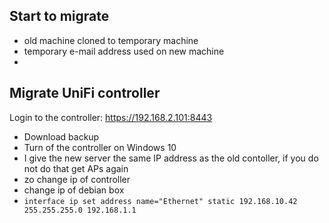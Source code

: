 ## Start to migrate

* old machine cloned to temporary machine
* temporary e-mail address used on new machine
*

## Migrate UniFi controller



Login to the controller:
https://192.168.2.101:8443

* Download backup
* Turn of the controller on Windows 10
* I give the new server the same IP address as the old contoller, if you do not do that get APs again
* zo change ip of controller
* change ip of debian box
*  `interface ip set address name="Ethernet" static 192.168.10.42 255.255.255.0 192.168.1.1`